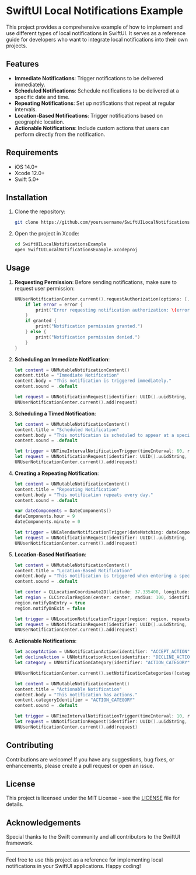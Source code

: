 # SwiftUI Local Notifications Example

This project provides a comprehensive example of how to implement and use different types of local notifications in SwiftUI. It serves as a reference guide for developers who want to integrate local notifications into their own projects.

## Features

- **Immediate Notifications**: Trigger notifications to be delivered immediately.
- **Scheduled Notifications**: Schedule notifications to be delivered at a specific date and time.
- **Repeating Notifications**: Set up notifications that repeat at regular intervals.
- **Location-Based Notifications**: Trigger notifications based on geographic location.
- **Actionable Notifications**: Include custom actions that users can perform directly from the notification.

## Requirements

- iOS 14.0+
- Xcode 12.0+
- Swift 5.0+

## Installation

1. Clone the repository:
    ```bash
    git clone https://github.com/yourusername/SwiftUILocalNotificationsExample.git
    ```
2. Open the project in Xcode:
    ```bash
    cd SwiftUILocalNotificationsExample
    open SwiftUILocalNotificationsExample.xcodeproj
    ```

## Usage

1. **Requesting Permission**:
    Before sending notifications, make sure to request user permission:
    ```swift
    UNUserNotificationCenter.current().requestAuthorization(options: [.alert, .sound, .badge]) { granted, error in
        if let error = error {
            print("Error requesting notification authorization: \(error.localizedDescription)")
        }
        if granted {
            print("Notification permission granted.")
        } else {
            print("Notification permission denied.")
        }
    }
    ```

2. **Scheduling an Immediate Notification**:
    ```swift
    let content = UNMutableNotificationContent()
    content.title = "Immediate Notification"
    content.body = "This notification is triggered immediately."
    content.sound = .default

    let request = UNNotificationRequest(identifier: UUID().uuidString, content: content, trigger: nil)
    UNUserNotificationCenter.current().add(request)
    ```

3. **Scheduling a Timed Notification**:
    ```swift
    let content = UNMutableNotificationContent()
    content.title = "Scheduled Notification"
    content.body = "This notification is scheduled to appear at a specific time."
    content.sound = .default

    let trigger = UNTimeIntervalNotificationTrigger(timeInterval: 60, repeats: false)
    let request = UNNotificationRequest(identifier: UUID().uuidString, content: content, trigger: trigger)
    UNUserNotificationCenter.current().add(request)
    ```

4. **Creating a Repeating Notification**:
    ```swift
    let content = UNMutableNotificationContent()
    content.title = "Repeating Notification"
    content.body = "This notification repeats every day."
    content.sound = .default

    var dateComponents = DateComponents()
    dateComponents.hour = 9
    dateComponents.minute = 0

    let trigger = UNCalendarNotificationTrigger(dateMatching: dateComponents, repeats: true)
    let request = UNNotificationRequest(identifier: UUID().uuidString, content: content, trigger: trigger)
    UNUserNotificationCenter.current().add(request)
    ```

5. **Location-Based Notification**:
    ```swift
    let content = UNMutableNotificationContent()
    content.title = "Location-Based Notification"
    content.body = "This notification is triggered when entering a specific location."
    content.sound = .default

    let center = CLLocationCoordinate2D(latitude: 37.335400, longitude: -122.009201)
    let region = CLCircularRegion(center: center, radius: 100, identifier: UUID().uuidString)
    region.notifyOnEntry = true
    region.notifyOnExit = false

    let trigger = UNLocationNotificationTrigger(region: region, repeats: false)
    let request = UNNotificationRequest(identifier: UUID().uuidString, content: content, trigger: trigger)
    UNUserNotificationCenter.current().add(request)
    ```

6. **Actionable Notifications**:
    ```swift
    let acceptAction = UNNotificationAction(identifier: "ACCEPT_ACTION", title: "Accept", options: .foreground)
    let declineAction = UNNotificationAction(identifier: "DECLINE_ACTION", title: "Decline", options: .destructive)
    let category = UNNotificationCategory(identifier: "ACTION_CATEGORY", actions: [acceptAction, declineAction], intentIdentifiers: [], options: [])

    UNUserNotificationCenter.current().setNotificationCategories([category])

    let content = UNMutableNotificationContent()
    content.title = "Actionable Notification"
    content.body = "This notification has actions."
    content.categoryIdentifier = "ACTION_CATEGORY"
    content.sound = .default

    let trigger = UNTimeIntervalNotificationTrigger(timeInterval: 10, repeats: false)
    let request = UNNotificationRequest(identifier: UUID().uuidString, content: content, trigger: trigger)
    UNUserNotificationCenter.current().add(request)
    ```

## Contributing

Contributions are welcome! If you have any suggestions, bug fixes, or enhancements, please create a pull request or open an issue.

## License

This project is licensed under the MIT License - see the [LICENSE](LICENSE) file for details.

## Acknowledgements

Special thanks to the Swift community and all contributors to the SwiftUI framework.

---

Feel free to use this project as a reference for implementing local notifications in your SwiftUI applications. Happy coding!
